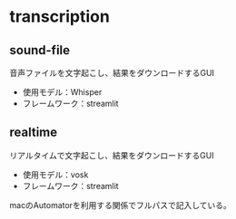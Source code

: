 # transcription

## sound-file
音声ファイルを文字起こし、結果をダウンロードするGUI
* 使用モデル：Whisper
* フレームワーク：streamlit

## realtime
リアルタイムで文字起こし、結果をダウンロードするGUI
* 使用モデル：vosk
* フレームワーク：streamlit

macのAutomatorを利用する関係でフルパスで記入している。
